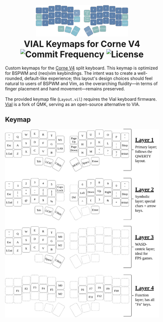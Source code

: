 <h1 align="center">
  <img src="https://github.com/Hudson-Liu/Corne-Keymap/blob/main/docs/Keyboard-Highlight.png" width="60%">
  <br>
  VIAL Keymaps for Corne V4
  <br>
  <img src="https://img.shields.io/github/commit-activity/y/Hudson-Liu/Corne-Keymap?style=for-the-badge&labelColor=%234c566a&color=%235e81ac" alt="Commit Frequency">
  <img src="https://img.shields.io/github/license/Hudson-Liu/Corne-Keymap?style=for-the-badge&labelColor=%234c566a&color=%235e81ac" alt="License">
</h1>

Custom keymaps for the [Corne V4](https://github.com/foostan/crkbd/tree/main/) split keyboard. This keymap is optimized for BSPWM and (neo)vim keybindings. The intent was to create a well-rounded, default-like experience; this layout's design choices should feel natural to users of BSPWM and Vim, as the overarching fluidity—in terms of finger placement and hand movement—remains preserved.
<br/><br/>
The provided keymap file (`Layout.vil`) requires the Vial keyboard firmware. [Vial](https://get.vial.today/manual/) is a fork of QMK, serving as an open-source alternative to VIA.

## Keymap
<picture>
  <source media="(prefers-color-scheme: dark)" srcset="https://raw.githubusercontent.com/Hudson-Liu/Corne-Keymap/main/docs/Keyboard-Layout-Light.png">
  <source media="(prefers-color-scheme: light)" srcset="https://raw.githubusercontent.com/Hudson-Liu/Corne-Keymap/main/docs/Keyboard-Layout-Dark.png">
  <img alt="Image of Layouts" src="https://raw.githubusercontent.com/Hudson-Liu/Corne-Keymap/main/docs/Keyboard-Layout-Dark.png">
</picture>
